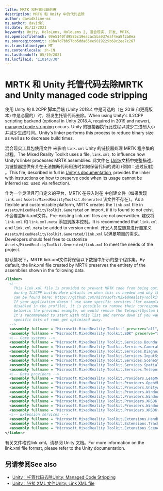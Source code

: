 ```yaml
---
title: MRTK 和托管代码剥离
description: MRTK 和 Unity 中的代码去除
author: davidkline-ms
ms.author: davidkl
ms.date: 01/12/2021
keywords: Unity, HoloLens, HoloLens 2, 混合现实, 开发, MRTK,
ms.openlocfilehash: 09e5140fd9585c19eacac5ba937eaf4ea8f2a8ea
ms.sourcegitcommit: c0ba7d7bb57bb5dda65ee9019229b68c2ee7c267
ms.translationtype: MT
ms.contentlocale: zh-CN
ms.lasthandoff: 05/19/2021
ms.locfileid: "110143730"
---
```

# <a name="mrtk-and-unity-managed-code-stripping"></a><span data-ttu-id="1d392-104">MRTK 和 Unity 托管代码去除</span><span class="sxs-lookup"><span data-stu-id="1d392-104">MRTK and Unity managed code stripping</span></span>

<span data-ttu-id="1d392-105">使用 Unity 的 IL2CPP 脚本后端 (Unity 2018.4 中是可选的（在 2019 和更高版本[](https://docs.unity3d.com/Manual/ManagedCodeStripping.html)) 中是必需的）时，将发生托管代码去除。</span><span class="sxs-lookup"><span data-stu-id="1d392-105">When using Unity's IL2CPP scripting backend (optional in Unity 2018.4, required in 2019 and newer), [managed code stripping](https://docs.unity3d.com/Manual/ManagedCodeStripping.html) occurs.</span></span>
<span data-ttu-id="1d392-106">Unity 的链接器执行此过程以减少二进制大小并减少生成时间。</span><span class="sxs-lookup"><span data-stu-id="1d392-106">Unity's linker performs this process to reduce binary size as well as to decrease build times.</span></span>

<span data-ttu-id="1d392-107">混合现实工具包使用文件 来影响 `link.xml` Unity 的链接器处理 MRTK 程序集的过程。</span><span class="sxs-lookup"><span data-stu-id="1d392-107">The Mixed Reality Toolkit uses a file, `link.xml`, to influence how Unity's linker processes MRTK assemblies.</span></span> <span data-ttu-id="1d392-108">此文件在 [Unity](https://docs.unity3d.com/Manual/ManagedCodeStripping.html#LinkXML)文档中完整描述，为链接器提供有关在无法推断代码用法时如何保留代码的说明 (例如：通过反射) 。</span><span class="sxs-lookup"><span data-stu-id="1d392-108">This file, described in full in [Unity's documentation](https://docs.unity3d.com/Manual/ManagedCodeStripping.html#LinkXML), provides the linker with instructions on how to preserve code when its usage cannot be inferred (ex: used via reflection).</span></span>

<span data-ttu-id="1d392-109">作为一个灵活且可自定义的平台，MRTK 在导入时在 中创建文件（如果发现 `link.xml` `Assets/MixedRealityToolkit.Generated` 该文件不存在）。</span><span class="sxs-lookup"><span data-stu-id="1d392-109">As a flexible and customizable platform, MRTK creates the `link.xml` file in `Assets/MixedRealityToolkit.Generated` on import, if it is found to not exist.</span></span> <span data-ttu-id="1d392-110">不会覆盖link.xml文件。</span><span class="sxs-lookup"><span data-stu-id="1d392-110">Pre-existing link.xml files are not overwritten.</span></span> <span data-ttu-id="1d392-111">建议将 `link.xml` 和 `link.xml.meta` 添加到版本控制。</span><span class="sxs-lookup"><span data-stu-id="1d392-111">It is recommended that `link.xml` and `link.xml.meta` be added to version control.</span></span> <span data-ttu-id="1d392-112">开发人员应随意进行自定义 `Assets/MixedRealityToolkit.Generated/link.xml` 以满足项目的需求。</span><span class="sxs-lookup"><span data-stu-id="1d392-112">Developers should feel free to customize `Assets/MixedRealityToolkit.Generated/link.xml` to meet the needs of the project.</span></span>

<span data-ttu-id="1d392-113">默认情况下，MRTK link.xml文件将保留以下数据中所示的整个程序集。</span><span class="sxs-lookup"><span data-stu-id="1d392-113">By default, the link.xml file created by MRTK preserves the entirety of the assemblies shown in the following data.</span></span>

``` xml
<linker> 
  <!-- 
    This link.xml file is provided to prevent MRTK code from being optimized away 
    during IL2CPP builds.More details on when this is needed and why this is needed 
    can be found here: https://github.com/microsoft/MixedRealityToolkit-Unity/issues/5273 
    If your application doesn't use some specific services (for example, if teleportation system is 
    disabled in the profile), it is possible to remove their corresponding lines down 
    below(in the previous example, we would remove the TeleportSystem below). 
    It's recommended to start with this list and narrow down if you want to ensure 
    specific bits of code get optimized away. 
  --> 
  <assembly fullname = "Microsoft.MixedReality.Toolkit" preserve="all"/> 
  <assembly fullname = "Microsoft.MixedReality.Toolkit.SDK" preserve="all"/> 
  <!-- Core systems --> 
  <assembly fullname = "Microsoft.MixedReality.Toolkit.Services.BoundarySystem" preserve="all"/> 
  <assembly fullname = "Microsoft.MixedReality.Toolkit.Services.CameraSystem" preserve="all"/> 
  <assembly fullname = "Microsoft.MixedReality.Toolkit.Services.DiagnosticsSystem" preserve="all"/> 
  <assembly fullname = "Microsoft.MixedReality.Toolkit.Services.InputSystem" preserve="all"/> 
  <assembly fullname = "Microsoft.MixedReality.Toolkit.Services.SceneSystem" preserve="all"/> 
  <assembly fullname = "Microsoft.MixedReality.Toolkit.Services.SpatialAwarenessSystem" preserve="all"/> 
  <assembly fullname = "Microsoft.MixedReality.Toolkit.Services.TeleportSystem" preserve="all"/> 
  <!-- Data providers --> 
  <assembly fullname = "Microsoft.MixedReality.Toolkit.Providers.LeapMotion" preserve="all"/> 
  <assembly fullname = "Microsoft.MixedReality.Toolkit.Providers.OpenVR" preserve="all"/> 
  <assembly fullname = "Microsoft.MixedReality.Toolkit.Providers.UnityAR" preserve="all"/> 
  <assembly fullname = "Microsoft.MixedReality.Toolkit.Providers.WindowsMixedReality.Shared" preserve="all"/> 
  <assembly fullname = "Microsoft.MixedReality.Toolkit.Providers.WindowsMixedReality" preserve="all"/> 
  <assembly fullname = "Microsoft.MixedReality.Toolkit.Providers.XRSDK.WindowsMixedReality" preserve="all"/> 
  <assembly fullname = "Microsoft.MixedReality.Toolkit.Providers.WindowsVoiceInput" preserve="all"/> 
  <assembly fullname = "Microsoft.MixedReality.Toolkit.Providers.XRSDK" preserve="all"/> 
  <!-- Extension services --> 
  <assembly fullname = "Microsoft.MixedReality.Toolkit.Extensions.HandPhysics" preserve="all"/> 
  <assembly fullname = "Microsoft.MixedReality.Toolkit.Extensions.Tracking" preserve="all"/> 
  <assembly fullname = "Microsoft.MixedReality.Toolkit.Extensions.SceneTransitionService" preserve="all"/> 
</linker>
```

<span data-ttu-id="1d392-114">有关文件格式link.xml，请参阅 Unity 文档。</span><span class="sxs-lookup"><span data-stu-id="1d392-114">For more information on the link.xml file format, please refer to the Unity documentation.</span></span>

## <a name="see-also"></a><span data-ttu-id="1d392-115">另请参阅</span><span class="sxs-lookup"><span data-stu-id="1d392-115">See also</span></span>

- [<span data-ttu-id="1d392-116">Unity：托管代码去除</span><span class="sxs-lookup"><span data-stu-id="1d392-116">Unity: Managed Code Stripping</span></span>](https://docs.unity3d.com/Manual/ManagedCodeStripping.html)
- [<span data-ttu-id="1d392-117">Unity：链接 XML 文件</span><span class="sxs-lookup"><span data-stu-id="1d392-117">Unity: Link XML file</span></span>](https://docs.unity3d.com/Manual/ManagedCodeStripping.html#LinkXML)
